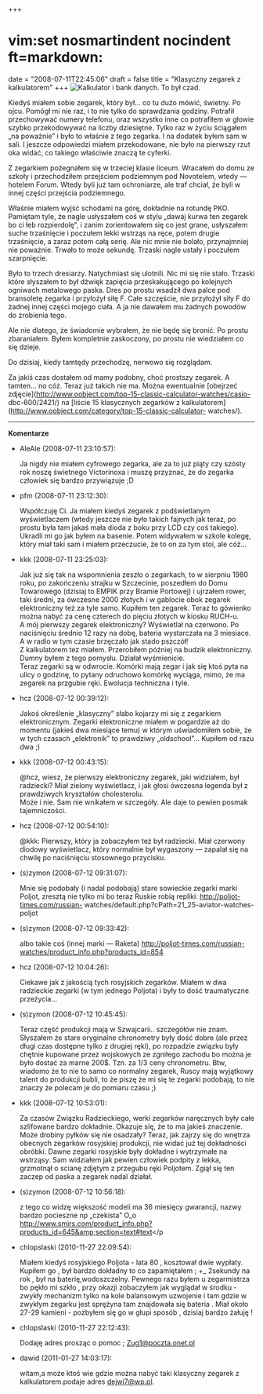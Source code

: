 +++
# vim:set nosmartindent nocindent ft=markdown:
date = "2008-07-11T22:45:06"
draft = false
title = "Klasyczny zegarek z kalkulatorem"
+++
![Kalkulator i bank danych. To był
czad.](http://cache.wists.com/thumbnails/d/44/d4406841508c5a50c6094a8c910a5302-med)

Kiedyś miałem sobie zegarek, który był... co tu dużo mówić, świetny. Po ojcu.
Pomógł mi nie raz, i to nie tylko do sprawdzania godziny. Potrafił
przechowywać numery telefonu, oraz wszystko inne co potrafiłem w głowie szybko
przekodowywać na liczby dziesiętne. Tylko raz w życiu ściągałem „na poważnie”
i było to właśnie z tego zegarka. I na dodatek byłem sam w sali. I jeszcze
odpowiedzi miałem przekodowane, nie było na pierwszy rzut oka widać, co
takiego właściwie znaczą te cyferki.

Z zegarkiem pożegnałem się w trzeciej klasie liceum. Wracałem do domu ze
szkoły i przechodziłem przejściem podziemnym pod Novotelem, wtedy — hotelem
Forum. Wtedy byli już tam ochroniarze, ale traf chciał, że byli w innej części
przejścia podziemnego.

Właśnie miałem wyjść schodami na górę, dokładnie na rotundę PKO. Pamiętam
tyle, że nagle usłyszałem coś w stylu „dawaj kurwa ten zegarek bo ci łeb
rozpierdolę”, i zanim zorientowałem się co jest grane, usłyszałem suche
trzaśnięcie i poczułem lekki wstrząs na ręce, potem drugie trzaśnięcie, a
zaraz potem całą serię. Ale nic mnie nie bolało, przynajmniej nie poważnie.
Trwało to może sekundę. Trzaski nagle ustały i poczułem szarpnięcie.

Było to trzech dresiarzy. Natychmiast się ulotnili. Nic mi się nie stało.
Trzaski które słyszałem to był dźwięk zapięcia przeskakującego po kolejnych
ogniwach metalowego paska. Dres po prostu wsadził dwa palce pod bransoletę
zegarka i przyłożył siłę F. Całe szczęście, nie przyłożył siły F do żadnej
innej części mojego ciała. A ja nie dawałem mu żadnych powodów do zrobienia
tego.

Ale nie dlatego, że świadomie wybrałem, że nie będę się bronić. Po prostu
zbaraniałem. Byłem kompletnie zaskoczony, po prostu nie wiedziałem co się
dzieje.

Do dzisiaj, kiedy tamtędy przechodzę, nerwowo się rozglądam.

Za jakiś czas dostałem od mamy podobny, choć prostszy zegarek. A tamten... no
cóż. Teraz już takich nie ma. Można ewentualnie [obejrzeć
zdjęcie](http://www.oobject.com/top-15-classic-calculator-watches/casio-
dbc-600/2421/) na [liście 15 klasycznych zegarków z
kalkulatorem](http://www.oobject.com/category/top-15-classic-calculator-
watches/).

----
**Komentarze**

* AleAle (2008-07-11 23:10:57): <p>Ja nigdy nie miałem cyfrowego zegarka, ale za
  to już piąty czy szósty rok noszę świetnego Victorinoxa i muszę przyznać, że
  do zegarka człowiek się bardzo przywiązuje ;D</p>
* pfm (2008-07-11 23:12:30): <p>Współczuję Ci. Ja miałem kiedyś zegarek z
  podświetlanym wyświetlaczem (wtedy jeszcze nie było takich fajnych jak teraz,
  po prostu była tam jakaś mała dioda z boku przy <span class="caps">LCD</span>
  czy coś takiego). Ukradli mi go jak byłem na basenie. Potem widywałem w szkole
  kolegę, który miał taki sam i miałem przeczucie, że to on za tym stoi, ale
  cóż...</p>
* kkk (2008-07-11 23:25:03): <p>Jak już się tak na wspomnienia zeszło o
  zegarkach, to w sierpniu 1980 roku, po zakończeniu strajku w Szczecinie,
  poszedłem do Domu Towarowego (dzisiaj to <span class="caps">EMPIK</span> przy
  Bramie Portowej) i ujrzałem rower, taki średni, za ówczesne 2000 złotych i w
  gablocie obok zegarek elektroniczny też za tyle samo. Kupiłem ten zegarek.
  Teraz to gówienko można nabyć za cenę czterech do pięciu złotych w kiosku
  RUCH-u.<br /> A mój pierwszy zegarek elektroniczny? Wyświetlał na czerwono. Po
  naciśnięciu średnio 12 razy na dobę, bateria wystarczała na 3 miesiace. A w
  radio w tym czasie brzęczało jak stado pszczół!<br /> Z kalkulatorem tez
  miałem. Przerobiłem później na budzik elektroniczny. Dumny byłem z tego
  pomysłu. Działał wyśmienicie.<br /> Teraz zegarki są w odwrocie. Komórki mają
  zegar i jak się ktoś pyta na ulicy o godzinę, to pytany odruchowo komórkę
  wyciąga, mimo, że ma zegarek na przgubie ręki. Ewolucja techniczna i tyle.</p>
* hcz (2008-07-12 00:39:12): <p>Jakoś określenie &#8222;klasyczny&#8221; słabo
  kojarzy mi się z zegarkiem elektronicznym. Zegarki elektroniczne miałem w
  pogardzie aż do momentu (jakieś dwa miesiące temu) w którym uświadomiłem
  sobie, że w tych czasach &#8222;elektronik&#8221; to prawdziwy
  &#8222;oldschool&#8221;... Kupiłem od razu dwa ;)</p>
* kkk (2008-07-12 00:43:15): <p>@hcz, wiesz, że pierwszy elektroniczny zegarek,
  jaki widziałem, był radziecki? Miał zielony wyświetlacz, i jak głosi ówczesna
  legenda był z prawdziwych kryształów cholesterolu.<br /> Może i nie. Sam nie
  wnikałem w szczegóły. Ale daje to pewien posmak tajemniczości.</p>
* hcz (2008-07-12 00:54:10): <p>@kkk: Pierwszy, który ja zobaczyłem też był
  radziecki. Miał czerwony diodowy wyświetlacz, który normalnie był wygaszony
  &#8212; zapalał się na chwilę po naciśnięciu stosownego przycisku.</p>
* (s)zymon (2008-07-12 09:31:07): <p>Mnie się podobały (i nadal podobają) stare
  sowieckie zegarki marki Poljot, zresztą nie tylko mi bo teraz Ruskie robią
  repliki: http://poljot-times.com/russian-
  watches/default.php?cPath=21_25-aviator-watches-poljot</p>
* (s)zymon (2008-07-12 09:33:42): <p>albo takie coś (innej marki &#8212; Raketa)
  http://poljot-times.com/russian-watches/product_info.php?products_id=854</p>
* hcz (2008-07-12 10:04:26): <p>Ciekawe jak z jakością tych rosyjskich zegarków.
  Miałem w dwa radzieckie zegarki (w tym jednego Poljota) i były to dość
  traumatyczne przeżycia&#8230;</p>
* (s)zymon (2008-07-12 10:45:45): <p>Teraz część produkcji mają w Szwajcarii..
  szczegółów nie znam. Słyszałem że stare oryginalne chronometry były dość dobre
  (ale przez długi czas dostępne tylko z drugiej ręki), po rozpadzie związku
  były chętnie kupowane przez wojskowych ze zgniłego zachodu bo można je było
  dostać za marne 200$. Tzn. za 1/3 ceny chronometru. Btw, wiadomo że to nie to
  samo co normalny zegarek, Ruscy mają wyjątkowy talent do produkcji bubli, to
  że piszę że mi się te zegarki podobają, to nie znaczy że polecam je do pomiaru
  czasu ;)</p>
* kkk (2008-07-12 10:53:01): <p>Za czasów Związku Radzieckiego, werki zegarków
  naręcznych były całe szlifowane bardzo dokładnie. Okazuje się, że to ma jakieś
  znaczenie. Może drobiny pyłków się nie osadzały? Teraz, jak zajrzy się do
  wnętrza obecnych zegarków rosyjskiej produkcji, nie widać już tej dokładności
  obróbki. Dawne zegarki rosyjskie były dokładne i wytrzymałe na wstrząsy. Sam
  widziałem jak pewien człowiek podpity z lekka, grzmotnął o scianę zdjętym z
  przegubu ręki Poljotem. Zgiął się ten zaczep od paska a zegarek nadal
  działał.</p>
* (s)zymon (2008-07-12 10:56:18): <p>z tego co widzę większość modeli ma 36
  miesięcy gwarancji, nazwy bardzo pocieszne np &#8222;czekista&#8221; O_o<br />
  http://www.smirs.com/product_info.php?products_id=645&amp;section=text#text</p
  >
* chlopslaski (2010-11-27 22:09:54): <p>Miałem kiedyś rosyjskiego Poljota - lata
  80 , kosztował dwie wypłaty. Kupiłem go , był bardzo dokładny to co
  zapamiętałem ; +_ 2sekundy na rok , był na baterię,wodoszczelny. Pewnego razu
  byłem u zegarmistrza bo pękło mi szkło , przy okazji zobaczyłem jak wyglądał w
  środku - zwykły mechanizm tylko na kole balansowym uzwojenie i tam gdzie w
  zwykłym zegarku jest sprężyna tam znajdowała się bateria . Miał około 27-29
  kamieni - pozbyłem się go w głupi sposób , dzisiaj bardzo żałuję !</p>
* chlopslaski (2010-11-27 22:12:43): <p>Dodaję adres prosząc o pomoc ;
  Zug1@poczta.onet.pl</p>
* dawid (2011-01-27 14:03:17): <p>witam,a może ktoś wie gdzie można nabyć taki
  klasyczny zegarek z kalkulatorem.podaje adres dejwi7@wp.pl.</p>
